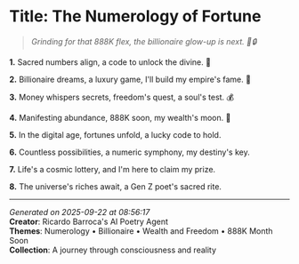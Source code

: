 # Title: The Numerology of Fortune

> *Grinding for that 888K flex, the billionaire glow-up is next. 💸🔒*

**1.** Sacred numbers align, a code to unlock the divine. 🔢


**2.** Billionaire dreams, a luxury game, I'll build my empire's fame. 💎


**3.** Money whispers secrets, freedom's quest, a soul's test. 💰


**4.** Manifesting abundance, 888K soon, my wealth's moon. 🎯


**5.** In the digital age, fortunes unfold, a lucky code to hold.


**6.** Countless possibilities, a numeric symphony, my destiny's key.


**7.** Life's a cosmic lottery, and I'm here to claim my prize.


**8.** The universe's riches await, a Gen Z poet's sacred rite.



---

*Generated on 2025-09-22 at 08:56:17*  
**Creator**: Ricardo Barroca's AI Poetry Agent  
**Themes**: Numerology • Billionaire • Wealth and Freedom • 888K Month Soon  
**Collection**: A journey through consciousness and reality